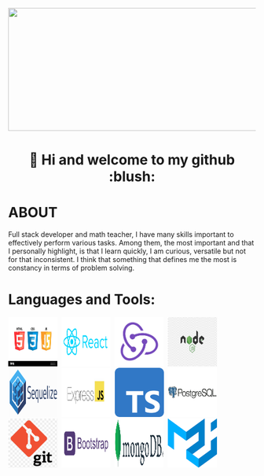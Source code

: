 <p align='center'>
  <kbd>
  <img src='images/presentation%20image.gif' width = '1000' height = '250'>                                                                                    
</kbd>
    </p>
    
<h1 align='center'> 👋 Hi and welcome to my github :blush: </h1>

# ABOUT

Full stack developer and math teacher, I have many skills
important to effectively perform various tasks. Among them, the most
important and that I personally highlight, is that I learn quickly, I am curious,
versatile but not for that inconsistent. I think that something that defines me the most is
constancy in terms of problem solving.



#  Languages and Tools:
<p align='left'>
  <kbd>
    <img src='/logos/logos.jpg' width = '100' height = '100'> 
    <img src='/logos/react.png' width = '100' height = '100'>
    <img src='/logos/redux.png' width = '100' height = '100'> 
    <img src='/logos/nodejs.png' width = '100' height = '100'> 
    <img src='/logos/sequelize.png' width = '100' height = '100'> 
    <img src='/logos/express.png' width = '100' height = '100'> 
    <img src='/logos/Typescript_logo_2020.svg.png' width = '100' height = '100'> 
    <img src='/logos/PostgreSQL-Logo.png' width = '100' height = '100'> 
    <img src='/logos/git.png' width = '100' height = '100'> 
    <img src='/logos/bootstrap-logo-png.png' width = '100' height = '100'> 
    <img src='/logos/mongo.png' width = '100' height = '100'> 
    <img src='/logos/material_ui.png' width = '100' height = '100'> 
</kbd>
    </p>

<!---
MartinGalliano/MartinGalliano is a ✨ special ✨ repository because its `README.md` (this file) appears on your GitHub profile.
You can click the Preview link to take a look at your changes.
--->
